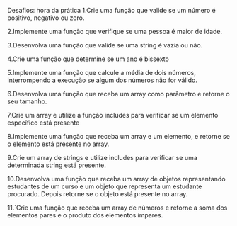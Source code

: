 Desafios: hora da prática
1.Crie uma função que valide se um número é positivo, negativo ou zero.

2.Implemente uma função que verifique se uma pessoa é maior de idade.

3.Desenvolva uma função que valide se uma string é vazia ou não.

4.Crie uma função que determine se um ano é bissexto

5.Implemente uma função que calcule a média de dois números, interrompendo a execução se algum dos números não for válido.

6.Desenvolva uma função que receba um array como parâmetro e retorne o seu tamanho.

7.Crie um array e utilize a função includes para verificar se um elemento específico está presente

8.Implemente uma função que receba um array e um elemento, e retorne se o elemento está presente no array.

9.Crie um array de strings e utilize includes para verificar se uma determinada string está presente.

10.Desenvolva uma função que receba um array de objetos representando estudantes de um curso e um objeto que representa um estudante procurado. Depois retorne se o objeto está presente no array.

11.`Crie uma função que receba um array de números e retorne a soma dos elementos pares e o produto dos elementos ímpares.

